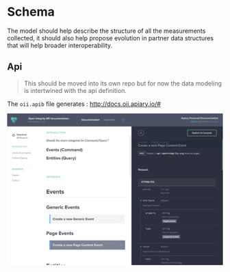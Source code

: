 # Schema

The model should help describe the structure of all the measurements collected, it should also help propose evolution in partner data structures that will help broader interoperability.

## Api

> This should be moved into its own repo but for now the data modeling is intertwined with the api definition.

The `oii.apib` file generates : http://docs.oii.apiary.io/#

![](api_docs.png)
